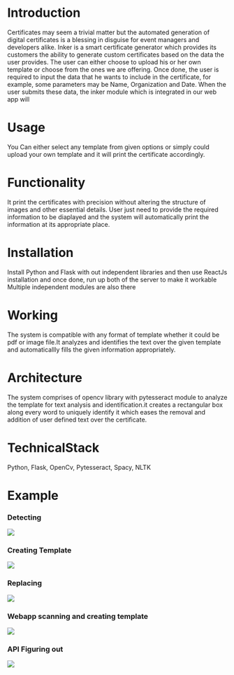 # Introduction
Certificates may seem a trivial matter but the automated generation of digital certificates is a blessing in disguise for event managers and developers alike. Inker is a smart certificate generator which provides its customers the ability to generate custom certificates based on the data the user provides. The user can either choose to upload his or her own template or choose from the ones we are offering. Once done, the user is required to input the data that he wants to include in the certificate, for example, some parameters may be Name, Organization and Date. When the user submits these data, the inker module which is integrated in our web app will 
# Usage
You Can either select any template from given options or simply could upload your own template and it will print the certificate accordingly.

# Functionality
It print the certificates with precision without altering the structure of images and other essential details.
User just need to provide the required information to be diaplayed and the system will automatically print the information at its appropriate place. 

# Installation

Install Python and Flask with out independent libraries and then use ReactJs installation and once done, run up both of the server to make it workable
Multiple independent modules are also there

# Working
The system is compatible with any format of template whether it could be pdf or image file.It analyzes and identifies the text over the given template and automaticallly fills the given information appropriately.

# Architecture
The system comprises of opencv library with pytesseract module to analyze the template for text analysis and identification.it creates a rectangular box along every word to uniquely identify it which eases the removal and addition of user defined text over the certificate.

# TechnicalStack
Python,
Flask,
OpenCv,
Pytesseract,
Spacy,
NLTK

# Example

### Detecting

<img src="https://i.stack.imgur.com/FjZmd.png" />

### Creating Template

<img src="https://imgur.com/QdIuVl8.jpg" />

### Replacing

<img src="https://i.stack.imgur.com/K53mD.png" />

### Webapp scanning and creating template

<img src="https://i.stack.imgur.com/gkCT5.png" />

### API Figuring out

<img src="https://i.stack.imgur.com/oYR2l.png" />
